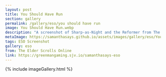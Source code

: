 ```yaml
---
layout: post
title: You Should Have Run
section: gallery
permalink: /gallery/eso/you should have run
image: You Should Have Run.webp
description: "A screenshot of Sharp-as-Night and the Reformer from The Elder Scrolls Online: Necrom, taken by Samantha Says."
metaImage: https://samanthasays.github.io/assets/images/gallery/eso/You Should Have Run.webp
tags: ESO Screenshot
gallery: eso
from: The Elder Scrolls Online
link: https://greenmangaming.sjv.io/samanthasays-eso
---
```

{% include imageGallery.html %}